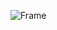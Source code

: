  ![Frame](https://github.com/nikhilarudala/myproject_1/assets/85558440/b4e88ed4-7278-4268-ac1e-8d07778d1185)


